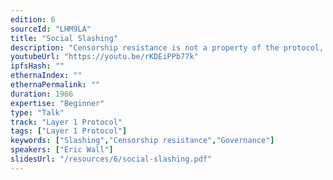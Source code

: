 ```yaml
---
edition: 6
sourceId: "LHM9LA"
title: "Social Slashing"
description: "Censorship resistance is not a property of the protocol, it is a property of the community. The Ethereum community controls one of the most powerful tools in the crypto universe to combat censorship—but no one currently knows exactly how to use it. Swing by this talk to prepare yourself. What's at stake? Everything."
youtubeUrl: "https://youtu.be/rKDEiPPb77k"
ipfsHash: ""
ethernaIndex: ""
ethernaPermalink: ""
duration: 1966
expertise: "Beginner"
type: "Talk"
track: "Layer 1 Protocol"
tags: ["Layer 1 Protocol"]
keywords: ["Slashing","Censorship resistance","Governance"]
speakers: ["Eric Wall"]
slidesUrl: "/resources/6/social-slashing.pdf"
---
```

